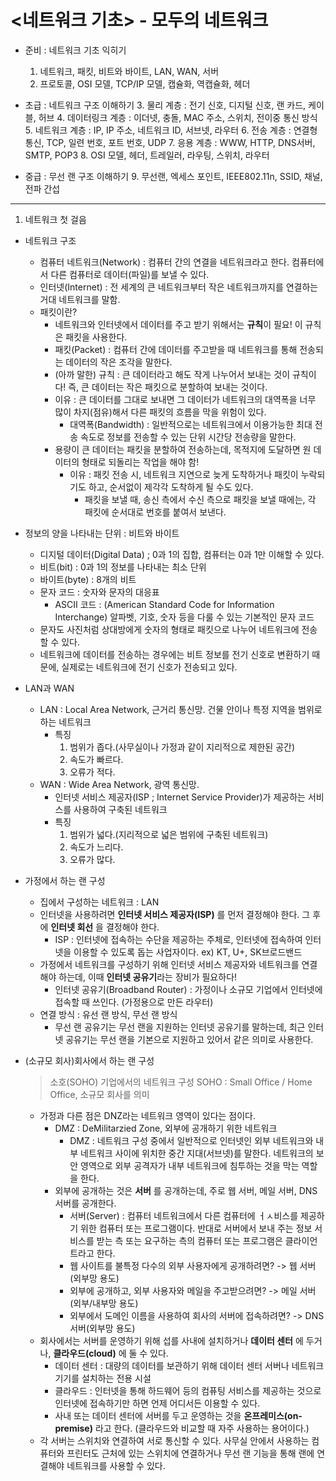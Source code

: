 # <네트워크 기초> - 모두의 네트워크
- 준비 : 네트워크 기초 익히기
  1. 네트워크, 패킷, 비트와 바이트, LAN, WAN, 서버
  2. 프로토콜, OSI 모델, TCP/IP 모델, 캡슐화, 역캡슐화, 헤더

- 초급 : 네트워크 구조 이해하기
  3. 물리 계층 : 전기 신호, 디지털 신호, 랜 카드, 케이블, 허브
  4. 데이터링크 계층 : 이더넷, 충돌, MAC 주소, 스위치, 전이중 통신 방식
  5. 네트워크 계층 : IP, IP 주소, 네트워크 ID, 서브넷, 라우터
  6. 전송 계층 : 연결형 통신, TCP, 일련 번호, 포트 번호, UDP
  7. 응용 계층 : WWW, HTTP, DNS서버, SMTP, POP3
  8. OSI 모델, 헤더, 트레일러, 라우팅, 스위치, 라우터
  
- 중급 : 무선 랜 구조 이해하기
  9. 무선랜, 엑세스 포인트, IEEE802.11n, SSID, 채널, 전파 간섭

----
1. 네트워크 첫 걸음
  - 네트워크 구조
    - 컴퓨터 네트워크(Network) : 컴퓨터 간의 연결을 네트워크라고 한다. 컴퓨터에서 다른 컴퓨터로 데이터(파일)를 보낼 수 있다.
    - 인터넷(Internet) : 전 세계의 큰 네트워크부터 작은 네트워크까지를 연결하는 거대 네트워크를 말함.
    - 패킷이란?
      - 네트워크와 인터넷에서 데이터를 주고 받기 위해서는 **규칙**이 필요! 이 규칙은 패킷을 사용한다.
      - 패킷(Packet) : 컴퓨터 간에 데이터를 주고받을 때 네트워크를 통해 전송되는 데이터의 작은 조각을 말한다.
      - (아까 말한) 규칙 : 큰 데이터라고 해도 작게 나누어서 보내는 것이 규칙이다! 즉, 큰 데이터는 작은 패킷으로 분할하여 보내는 것이다.
      - 이유 : 큰 데이터를 그대로 보내면 그 데이터가 네트워크의 대역폭을 너무 많이 차지(점유)해서 다른 패킷의 흐름을 막을 위험이 있다.
        - 대역폭(Bandwidth) : 일반적으로는 네트워크에서 이용가능한 최대 전송 속도로 정보를 전송할 수 있는 단위 시간당 전송량을 말한다.
      - 용량이 큰 데이터는 패킷을 분할하여 전송하는데, 목적지에 도달하면 원 데이터의 형태로 되돌리는 작업을 해야 함!
        - 이유 : 패킷 전송 시, 네트워크 지연으로 늦게 도착하거나 패킷이 누락되기도 하고, 순서없이 제각각 도착하게 될 수도 있다.
          - 패킷을 보낼 때, 송신 측에서 수신 측으로 패킷을 보낼 때에는, 각 패킷에 순서대로 번호를 붙여서 보낸다.
         
  - 정보의 양을 나타내는 단위 : 비트와 바이트
    - 디지털 데이터(Digital Data) ; 0과 1의 집합, 컴퓨터는 0과 1만 이해할 수 있다.
    - 비트(bit) : 0과 1의 정보를 나타내는 최소 단위
    - 바이트(byte) : 8개의 비트
    - 문자 코드 : 숫자와 문자의 대응표
      - ASCII 코드 : (American Standard Code for Information Interchange) 알파벳, 기호, 숫자 등을 다룰 수 있는 기본적인 문자 코드
    - 문자도 사진처럼 상대방에게 숫자의 형태로 패킷으로 나누어 네트워크에 전송할 수 있다.
    - 네트워크에 데이터를 전송하는 경우에는 비트 정보를 전기 신호로 변환하기 때문에, 실제로는 네트워크에 전기 신호가 전송되고 있다.
    
  - LAN과 WAN
    - LAN : Local Area Network, 근거리 통신망. 건물 안이나 특정 지역을 범위로 하는 네트워크
      - 특징
        1. 범위가 좁다.(사무실이나 가정과 같이 지리적으로 제한된 공간)
        2. 속도가 빠르다.
        3. 오류가 적다.
    - WAN : Wide Area Network, 광역 통신망.
      - 인터넷 서비스 제공자(ISP ; Internet Service Provider)가 제공하는 서비스를 사용하여 구축된 네트워크
      - 특징
        1. 범위가 넓다.(지리적으로 넓은 범위에 구축된 네트워크)
        2. 속도가 느리다.
        3. 오류가 많다.
        
  - 가정에서 하는 랜 구성
    - 집에서 구성하는 네트워크 : LAN
    - 인터넷을 사용하려면 **인터넷 서비스 제공자(ISP)** 를 먼저 결정해야 한다. 그 후에 **인터넷 회선** 을 결정해야 한다.
      - ISP : 인터넷에 접속하는 수단을 제공하는 주체로, 인터넷에 접속하여 인터넷을 이용할 수 있도록 돕는 사업자이다. ex) KT, U+, SK브로드밴드
    - 가정에서 네트워크를 구성하기 위해 인터넷 서비스 제공자와 네트워크를 연결해야 하는데, 이때 **인터넷 공유기**라는 장비가 필요하다!
      - 인터넷 공유기(Broadband Router) : 가정이나 소규모 기업에서 인터넷에 접속할 때 쓰인다. (가정용으로 만든 라우터)
    - 연결 방식 : 유선 랜 방식, 무선 랜 방식
      - 무선 랜 공유기는 무선 랜을 지원하는 인터넷 공유기를 말하는데, 최근 인터넷 공유기는 무선 랜을 기본으로 지원하고 있어서 같은 의미로 사용한다.
      
  - (소규모 회사)회사에서 하는 랜 구성
    > 소호(SOHO) 기업에서의 네트워크 구성
    > SOHO : Small Office / Home Office, 소규모 회사를 의미
    
    - 가정과 다른 점은 DNZ라는 네트워크 영역이 있다는 점이다.
      - DMZ : DeMilitarzied Zone, 외부에 공개하기 위한 네트워크
        - DMZ : 네트워크 구성 중에서 일반적으로 인터넷인 외부 네트워크와 내부 네트워크 사이에 위치한 중간 지대(서브넷)를 말한다. 네트워크의 보안 영역으로 외부 공격자가 내부 네트워크에 침투하는 것을 막는 역할을 한다.
      - 외부에 공개하는 것은 **서버** 를 공개하는데, 주로 웹 서버, 메일 서버, DNS 서버를 공개한다.
        - 서버(Server) : 컴퓨터 네트워크에서 다른 컴퓨터에 ㅓㅅ비스를 제공하기 위한 컴퓨터 또는 프로그램이다. 반대로 서버에서 보내 주는 정보 서비스를 받는 측 또는 요구하는 측의 컴퓨터 또는 프로그램은 클라이언트라고 한다.
        - 웹 사이트를 불특정 다수의 외부 사용자에게 공개하려면? -> 웹 서버(외부망 용도)
        - 외부에 공개하고, 외부 사용자와 메일을 주고받으려면? -> 메일 서버(외부/내부망 용도)
        - 외부에서 도메인 이름을 사용하여 회사의 서버에 접속하려면? -> DNS 서버(외부망 용도)
    - 회사에서는 서버를 운영하기 위해 섭를 사내에 설치하거나 **데이터 센터** 에 두거나, **클라우드(cloud)** 에 둘 수 있다.
      - 데이터 센터 : 대량의 데이터를 보관하기 위해 데이터 센터 서버나 네트워크 기기를 설치하는 전용 시설
      - 클라우드 : 인터넷을 통해 하드웨어 등의 컴퓨팅 서비스를 제공하는 것으로 인터넷에 접속하기만 하면 언제 어디서든 이용할 수 있다.
      - 사내 또는 데이터 센터에 서버를 두고 운영하는 것을 **온프레미스(on-premise)** 라고 한다. (클라우드와 비교할 때 자주 사용하는 용어이다.)
    - 각 서버는 스위치와 연결하여 서로 통신할 수 있다. 사무실 안에서 사용하는 컴퓨터와 프린터도 근처에 있는 스위치에 연결하거나 무선 랜 기능을 통해 랜에 연결해야 네트워크를 사용할 수 있다.


